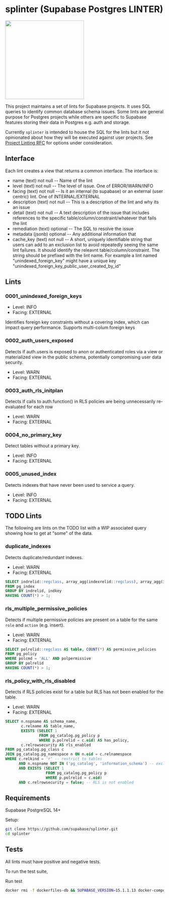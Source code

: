 # splinter (Supabase Postgres LINTER)

<img src="https://github.com/supabase/splinter/assets/12958657/3683c310-c9f6-4b05-ae3a-c51c03d3ff0f" height="250">

This project maintains a set of lints for Supabase projects. It uses SQL queries to identify common database schema issues. Some lints are general purpose for Postgres projects while others are specific to Supabase features storing their data in Postgres e.g. auth and storage.

Currently `splinter` is intended to house the SQL for the lints but it not opinionated about how they will be executed against user projects. See [Project Linting RFC](https://www.notion.so/supabase/Project-Lints-f34e7b24bb5846c188c8096ad10eb045) for options under consideration.

## Interface

Each lint creates a view that returns a common interface. The interface is:

- name (text) not null -- Name of the lint
- level (text) not null -- The level of issue. One of ERROR/WARN/INFO
- facing (text) not null -- Is it an internal (to supabase) or an external (user centric)  lint. One of INTERNAL/EXTERNAL
- description (text) not null -- This is a description of the lint and why its an issue
- detail (text) not null -- A text description of the issue that includes references to the specific table/column/constraint/whatever that fails the lint
- remediation (text) optional -- The SQL to resolve the issue
- metadata (jsonb) optional -- Any additional information that 
- cache_key (text) not null -- A short, uniquely identifiable string that users can add to an exclusion list to avoid repeatedly seeing the same lint failures. It should identify the releavnt table/column/constraint. The string should be prefixed with the lint name. For example a lint named "unindexed_foreign_key" might have a unique key "unindexed_foreign_key_public_user_created_by_id"


## Lints

### 0001_unindexed_foreign_keys

- Level: INFO
- Facing: EXTERNAL

Identifies foreign key constraints without a covering index, which can impact query performance. Supports multi-colum foreign keys

### 0002_auth_users_exposed

Detects if auth.users is exposed to anon or authenticated roles via a view or materialized view in the public schema, potentially compromising user data security.

- Level: WARN
- Facing: EXTERNAL

### 0003_auth_rls_initplan

Detects if calls to auth.function() in RLS policies are being unnecessarily re-evaluated for each row

- Level: WARN
- Facing: EXTERNAL

### 0004_no_primary_key

Detect tables without a primary key.

- Level: INFO
- Facing: EXTERNAL

### 0005_unused_index

Detects indexes that have never been used to service a query.

- Level: INFO
- Facing: EXTERNAL

## TODO Lints

The following are lints on the TODO list with a WIP associated query showing how to get at "some" of the data.

### duplicate_indexes

Detects duplicate/redundant indexes.

- Level: WARN 
- Facing: EXTERNAL

```sql
SELECT indrelid::regclass, array_agg(indexrelid::regclass), array_agg(indexrelid) AS index_ids
FROM pg_index
GROUP BY indrelid, indkey
HAVING COUNT(*) > 1;
```

### rls_multiple_permissive_policies

Detects if multiple permissive policies are present on a table for the same `role` and `action` (e.g. insert).

- Level: WARN 
- Facing: EXTERNAL

```sql
SELECT polrelid::regclass AS table, COUNT(*) AS permissive_policies
FROM pg_policy
WHERE polcmd = 'ALL' AND polpermissive
GROUP BY polrelid
HAVING COUNT(*) > 1;
```

### rls_policy_with_rls_disabled

Detects if RLS policies exist for a table but RLS has not been enabled for the table.

- Level: WARN 
- Facing: EXTERNAL

```sql
SELECT n.nspname AS schema_name,
       c.relname AS table_name,
       EXISTS (SELECT 1 
               FROM pg_catalog.pg_policy p 
               WHERE p.polrelid = c.oid) AS has_policy,
       c.relrowsecurity AS rls_enabled
FROM pg_catalog.pg_class c
JOIN pg_catalog.pg_namespace n ON n.oid = c.relnamespace
WHERE c.relkind = 'r' -- restrict to tables
      AND n.nspname NOT IN ('pg_catalog', 'information_schema') -- exclude system tables
      AND EXISTS (SELECT 1 
                  FROM pg_catalog.pg_policy p 
                  WHERE p.polrelid = c.oid)
      AND c.relrowsecurity = false; -- RLS is not enabled

```

## Requirements

Supabase PostgreSQL 14+

Setup:

```sh
git clone https://github.com/supabase/splinter.git
cd splinter
```

## Tests

All lints must have positive and negative tests.

To run the test suite, 

Run test
```sh
docker rmi -f dockerfiles-db && SUPABASE_VERSION=15.1.1.13 docker-compose -f dockerfiles/docker-compose.yml run --rm test
```
